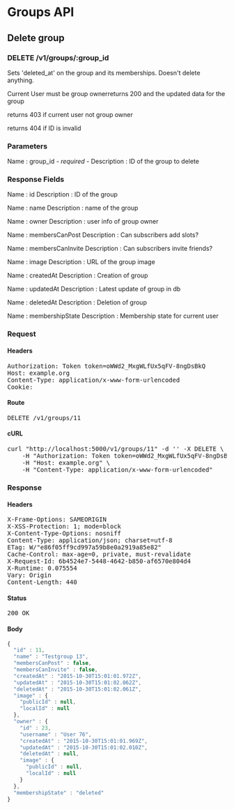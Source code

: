 # Groups API

## Delete group

### DELETE /v1/groups/:group_id

Sets &#39;deleted_at&#39; on the group and its memberships. Doesn&#39;t delete anything.

Current User must be group ownerreturns 200 and the updated data for the group

returns 403 if current user not group owner

returns 404 if ID is invalid

### Parameters

Name : group_id *- required -*
Description : ID of the group to delete


### Response Fields

Name : id
Description : ID of the group

Name : name
Description : name of the group

Name : owner
Description : user info of group owner

Name : membersCanPost
Description : Can subscribers add slots?

Name : membersCanInvite
Description : Can subscribers invite friends?

Name : image
Description : URL of the group image

Name : createdAt
Description : Creation of group

Name : updatedAt
Description : Latest update of group in db

Name : deletedAt
Description : Deletion of group

Name : membershipState
Description : Membership state for current user

### Request

#### Headers

<pre>Authorization: Token token=oWWd2_MxgWLfUx5qFV-8ngDsBkQ
Host: example.org
Content-Type: application/x-www-form-urlencoded
Cookie: </pre>

#### Route

<pre>DELETE /v1/groups/11</pre>

#### cURL

<pre class="request">curl &quot;http://localhost:5000/v1/groups/11&quot; -d &#39;&#39; -X DELETE \
	-H &quot;Authorization: Token token=oWWd2_MxgWLfUx5qFV-8ngDsBkQ&quot; \
	-H &quot;Host: example.org&quot; \
	-H &quot;Content-Type: application/x-www-form-urlencoded&quot;</pre>

### Response

#### Headers

<pre>X-Frame-Options: SAMEORIGIN
X-XSS-Protection: 1; mode=block
X-Content-Type-Options: nosniff
Content-Type: application/json; charset=utf-8
ETag: W/&quot;e86f05ff9cd997a59b8e0a2919a85e82&quot;
Cache-Control: max-age=0, private, must-revalidate
X-Request-Id: 6b4524e7-5448-4642-b850-af6570e804d4
X-Runtime: 0.075554
Vary: Origin
Content-Length: 440</pre>

#### Status

<pre>200 OK</pre>

#### Body

```javascript
{
  "id" : 11,
  "name" : "Testgroup 13",
  "membersCanPost" : false,
  "membersCanInvite" : false,
  "createdAt" : "2015-10-30T15:01:01.972Z",
  "updatedAt" : "2015-10-30T15:01:02.062Z",
  "deletedAt" : "2015-10-30T15:01:02.061Z",
  "image" : {
    "publicId" : null,
    "localId" : null
  },
  "owner" : {
    "id" : 23,
    "username" : "User 76",
    "createdAt" : "2015-10-30T15:01:01.969Z",
    "updatedAt" : "2015-10-30T15:01:02.010Z",
    "deletedAt" : null,
    "image" : {
      "publicId" : null,
      "localId" : null
    }
  },
  "membershipState" : "deleted"
}
```
